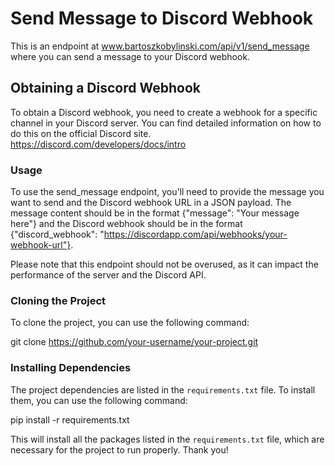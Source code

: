 # Send Message to Discord Webhook

This is an endpoint at www.bartoszkobylinski.com/api/v1/send_message where you can send a message to your Discord webhook.
## Obtaining a Discord Webhook

To obtain a Discord webhook, you need to create a webhook for a specific channel in your Discord server. You can find detailed information on how to do this on the official Discord site.
https://discord.com/developers/docs/intro
### Usage
To use the send_message endpoint, you'll need to provide the message you want to send and the Discord webhook URL in a JSON payload. The message content should be in the format {"message": "Your message here"} and the Discord webhook should be in the format {"discord_webhook": "https://discordapp.com/api/webhooks/your-webhook-url"}.

Please note that this endpoint should not be overused, as it can impact the performance of the server and the Discord API.

### Cloning the Project
To clone the project, you can use the following command:

git clone https://github.com/your-username/your-project.git

### Installing Dependencies

The project dependencies are listed in the `requirements.txt` file. To install them, you can use the following command:

pip install -r requirements.txt

This will install all the packages listed in the `requirements.txt` file, which are necessary for the project to run properly.
Thank you!